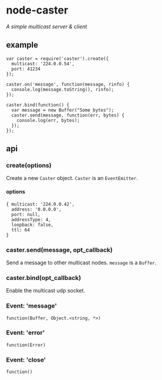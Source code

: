 # node-caster
_A simple multicast server & client_

## example

    var caster = require('caster').create({
      multicast: '224.0.0.54',
      port: 41234
    });

    caster.on('message', function(message, rinfo) {
      console.log(message.toString(), rinfo);
    });

    caster.bind(function() {
      var message = new Buffer("Some bytes");
      caster.send(message, function(err, bytes) {
        console.log(err, bytes);
      });
    });

## api

### create(options)
Create a new `Caster` object. `Caster` is an `EventEmitter`.

#### options

    { multicast: '224.0.0.42',
      address: '0.0.0.0',
      port: null,
      addressType: 4,
      loopback: false,
      ttl: 64
    }

### caster.send(message, opt_callback)
Send a message to other multicast nodes. `message` is a `Buffer`.

### caster.bind(opt_callback)
Enable the multicast udp socket.

### Event: 'message'
`function(Buffer, Object.<string, *>)`

### Event: 'error'
`function(Error)`

### Event: 'close'
`function()`

